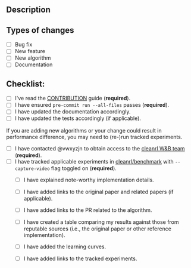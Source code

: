 ## Description
<!--- Provide a general summary of your changes in here-->

## Types of changes
<!--- What types of changes does your code introduce? Put an `x` in all the boxes that apply: -->
- [ ] Bug fix
- [ ] New feature
- [ ] New algorithm
- [ ] Documentation

## Checklist:
<!--- Go over all the following points, and put an `x` in all the boxes that apply. -->
<!--- If you're unsure about any of these, don't hesitate to ask. We're here to help! -->
- [ ] I've read the [CONTRIBUTION](https://github.com/vwxyzjn/cleanrl/blob/master/CONTRIBUTING.md) guide (**required**).
- [ ] I have ensured `pre-commit run --all-files` passes (**required**).
- [ ] I have updated the documentation accordingly.
- [ ] I have updated the tests accordingly (if applicable).

If you are adding new algorithms or your change could result in performance difference, you may need to (re-)run tracked experiments. 
- [ ] I have contacted @vwxyzjn to obtain access to the [cleanrl W&B team](https://wandb.ai/cleanrl) (**required**).
- [ ] I have tracked applicable experiments in [cleanrl/benchmark](https://wandb.ai/cleanrl/benchmark) with `--capture-video` flag toggled on (**required**).
    - [ ] I have explained note-worthy implementation details.
    - [ ] I have added links to the original paper and related papers (if applicable).
    - [ ] I have added links to the PR related to the algorithm.
    - [ ] I have created a table comparing my results against those from reputable sources (i.e., the original paper or other reference implementation).
    - [ ] I have added the learning curves.
    - [ ] I have added links to the tracked experiments.

